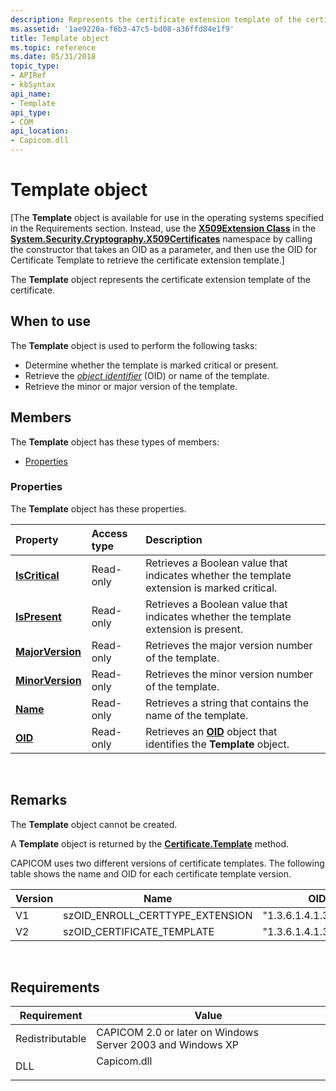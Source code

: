 ```yaml
---
description: Represents the certificate extension template of the certificate.
ms.assetid: '1ae9220a-f6b3-47c5-bd08-a36ffd84e1f9'
title: Template object
ms.topic: reference
ms.date: 05/31/2018
topic_type:
- APIRef
- kbSyntax
api_name:
- Template
api_type:
- COM
api_location:
- Capicom.dll
---
```


# Template object

\[The **Template** object is available for use in the operating systems specified in the Requirements section. Instead, use the [**X509Extension Class**](/dotnet/api/system.security.cryptography.x509certificates.x509extension?view=netcore-3.1&preserve-view=true) in the [**System.Security.Cryptography.X509Certificates**](/dotnet/api/system.security.cryptography.x509certificates.publickey.-ctor?view=netcore-3.1&preserve-view=true) namespace by calling the constructor that takes an OID as a parameter, and then use the OID for Certificate Template to retrieve the certificate extension template.\]

The **Template** object represents the certificate extension template of the certificate.

## When to use

The **Template** object is used to perform the following tasks:

-   Determine whether the template is marked critical or present.
-   Retrieve the [*object identifier*](../secgloss/o-gly.md) (OID) or name of the template.
-   Retrieve the minor or major version of the template.

## Members

The **Template** object has these types of members:

-   [Properties](#properties)

### Properties

The **Template** object has these properties.



| Property                                                 | Access type          | Description                                                                                            |
|:---------------------------------------------------------|:---------------------|:-------------------------------------------------------------------------------------------------------|
| [**IsCritical**](template-iscritical.md)<br/>     | Read-only<br/> | Retrieves a Boolean value that indicates whether the template extension is marked critical.<br/> |
| [**IsPresent**](template-ispresent.md)<br/>       | Read-only<br/> | Retrieves a Boolean value that indicates whether the template extension is present.<br/>         |
| [**MajorVersion**](template-majorversion.md)<br/> | Read-only<br/> | Retrieves the major version number of the template.<br/>                                         |
| [**MinorVersion**](template-minorversion.md)<br/> | Read-only<br/> | Retrieves the minor version number of the template.<br/>                                         |
| [**Name**](template-name.md)<br/>                 | Read-only<br/> | Retrieves a string that contains the name of the template.<br/>                                  |
| [**OID**](template-oid.md)<br/>                   | Read-only<br/> | Retrieves an [**OID**](oid.md) object that identifies the **Template** object.<br/>             |



 

## Remarks

The **Template** object cannot be created.

A **Template** object is returned by the [**Certificate.Template**](certificate-template.md) method.

CAPICOM uses two different versions of certificate templates. The following table shows the name and OID for each certificate template version.



| Version | Name                               | OID                    |
|---------|------------------------------------|------------------------|
| V1      | szOID\_ENROLL\_CERTTYPE\_EXTENSION | "1.3.6.1.4.1.311.20.2" |
| V2      | szOID\_CERTIFICATE\_TEMPLATE       | "1.3.6.1.4.1.311.21.7" |



 

## Requirements



| Requirement | Value |
|----------------------------|----------------------------------------------------------------------------------------|
| Redistributable<br/> | CAPICOM 2.0 or later on Windows Server 2003 and Windows XP<br/>                  |
| DLL<br/>             | <dl> <dt>Capicom.dll</dt> </dl> |



 

 
